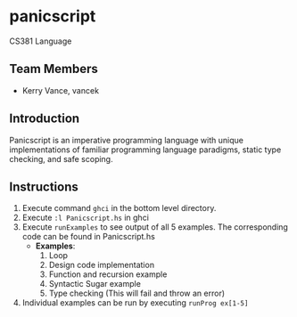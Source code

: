 # panicscript
CS381 Language

## Team Members
- Kerry Vance, vancek

## Introduction
Panicscript is an imperative programming language with unique implementations
of familiar programming language paradigms, static type checking,  and safe
scoping.

## Instructions
1. Execute command `ghci` in the bottom level directory.
2. Execute `:l Panicscript.hs` in ghci
3. Execute `runExamples` to see output of all 5 examples. The corresponding code can be found in Panicscript.hs
	- __Examples__:
		1. Loop
		2. Design code implementation
		3. Function and recursion example
		4. Syntactic Sugar example
		5. Type checking (This will fail and throw an error)
4. Individual examples can be run by executing `runProg ex[1-5]`
